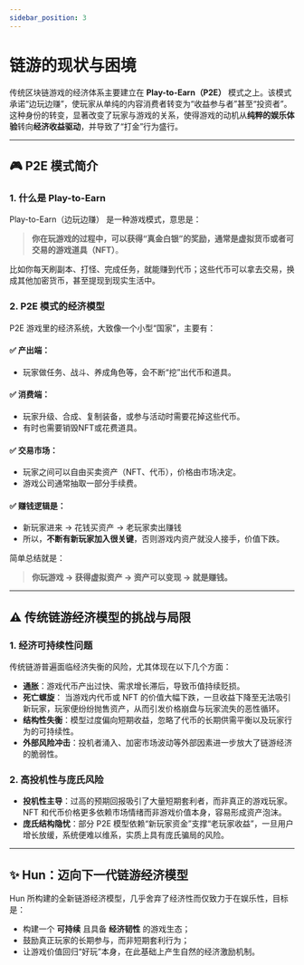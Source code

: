 ```yaml
---
sidebar_position: 3
---
```


# 链游的现状与困境

传统区块链游戏的经济体系主要建立在 **Play-to-Earn（P2E）** 模式之上。该模式承诺“边玩边赚”，使玩家从单纯的内容消费者转变为“收益参与者”甚至“投资者”。这种身份的转变，显著改变了玩家与游戏的关系，使得游戏的动机从**纯粹的娱乐体验**转向**经济收益驱动**，并导致了“打金”行为盛行。

---

## 🎮 P2E 模式简介

### 1. 什么是 Play-to-Earn

Play-to-Earn（边玩边赚） 是一种游戏模式，意思是：

> **你在玩游戏的过程中，可以获得“真金白银”的奖励，通常是虚拟货币或者可交易的游戏道具（NFT）**。

比如你每天刷副本、打怪、完成任务，就能赚到代币；这些代币可以拿去交易，换成其他加密货币，甚至提现到现实生活中。

### 2. P2E 模式的经济模型

P2E 游戏里的经济系统，大致像一个小型“国家”，主要有：

#### ✅ **产出端**：

* 玩家做任务、战斗、养成角色等，会不断“挖”出代币和道具。

#### ✅ **消费端**：

* 玩家升级、合成、复制装备，或参与活动时需要花掉这些代币。
* 有时也需要销毁NFT或花费道具。

#### ✅ **交易市场**：

* 玩家之间可以自由买卖资产（NFT、代币），价格由市场决定。
* 游戏公司通常抽取一部分手续费。

#### ✅ **赚钱逻辑是**：

* 新玩家进来 → 花钱买资产 → 老玩家卖出赚钱
* 所以，**不断有新玩家加入很关键**，否则游戏内资产就没人接手，价值下跌。

简单总结就是：

> **你玩游戏 → 获得虚拟资产 → 资产可以变现 → 就是赚钱。**

---


## ⚠️ 传统链游经济模型的挑战与局限

### 1. 经济可持续性问题

传统链游普遍面临经济失衡的风险，尤其体现在以下几个方面：

* **通胀**：游戏代币产出过快、需求增长滞后，导致币值持续贬损。
* **死亡螺旋**： 当游戏内代币或 NFT 的价值大幅下跌，一旦收益下降至无法吸引新玩家，玩家便纷纷抛售资产，从而引发价格崩盘与玩家流失的恶性循环。
* **结构性失衡**：模型过度偏向短期收益，忽略了代币的长期供需平衡以及玩家行为的可持续性。
* **外部风险冲击**：投机者涌入、加密市场波动等外部因素进一步放大了链游经济的脆弱性。

### 2. 高投机性与庞氏风险

* **投机性主导**：过高的预期回报吸引了大量短期套利者，而非真正的游戏玩家。NFT 和代币价格更多依赖市场情绪而非游戏价值本身，容易形成资产泡沫。
* **庞氏结构隐忧**：部分 P2E 模型依赖“新玩家资金”支撑“老玩家收益”，一旦用户增长放缓，系统便难以维系，实质上具有庞氏骗局的风险。

---

## ✨ Hun：迈向下一代链游经济模型

Hun 所构建的全新链游经济模型，几乎舍弃了经济性而仅致力于在娱乐性，目标是：

* 构建一个 **可持续** 且具备 **经济韧性** 的游戏生态；
* 鼓励真正玩家的长期参与，而非短期套利行为；
* 让游戏价值回归“好玩”本身，在此基础上产生自然的经济激励机制。



